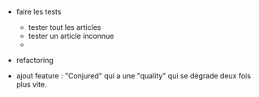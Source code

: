 - faire les tests
  - tester tout les articles
  - tester un article inconnue
  -

- refactoring
- ajout feature : "Conjured" qui a une "quality" qui se dégrade deux fois plus vite. 
